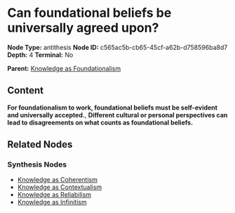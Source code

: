 # Can foundational beliefs be universally agreed upon?

**Node Type:** antithesis
**Node ID:** c565ac5b-cb65-45cf-a62b-d758596ba8d7
**Depth:** 4
**Terminal:** No

**Parent:** [Knowledge as Foundationalism](knowledge-as-foundationalism-synthesis-3b4891cf-455b-4a71-a1e7-d636933228f2.md)

## Content

**For foundationalism to work, foundational beliefs must be self-evident and universally accepted.**, **Different cultural or personal perspectives can lead to disagreements on what counts as foundational beliefs.**

## Related Nodes

### Synthesis Nodes

- [Knowledge as Coherentism](knowledge-as-coherentism-synthesis-c1ca998a-1317-47ec-bd66-b02e77817c24.md)
- [Knowledge as Contextualism](knowledge-as-contextualism-synthesis-add3d450-e7ac-4a1e-a3ae-862f647acb21.md)
- [Knowledge as Reliabilism](knowledge-as-reliabilism-synthesis-1b3e2626-b668-4262-b617-9ec11384468a.md)
- [Knowledge as Infinitism](knowledge-as-infinitism-synthesis-f08e097d-f75b-4b26-af18-f4560461d243.md)
